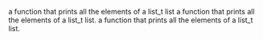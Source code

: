 a function that prints all the elements of a list_t list
a function that prints all the elements of a list_t list.
a function that prints all the elements of a list_t list.






